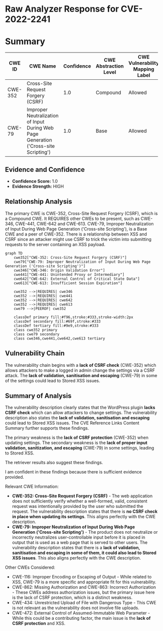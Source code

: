 # Raw Analyzer Response for CVE-2022-2241

# Summary
| CWE ID | CWE Name | Confidence | CWE Abstraction Level | CWE Vulnerability Mapping Label | CWE-Vulnerability Mapping Notes |
|---|---|---|---|---|---|
| CWE-352 | Cross-Site Request Forgery (CSRF) | 1.0 | Compound | Allowed | Primary CWE |
| CWE-79 | Improper Neutralization of Input During Web Page Generation ('Cross-site Scripting') | 1.0 | Base | Allowed | Secondary CWE |

## Evidence and Confidence

*   **Confidence Score:** 1.0
*   **Evidence Strength:** HIGH

## Relationship Analysis
The primary CWE is CWE-352, Cross-Site Request Forgery (CSRF), which is a Compound CWE. It REQUIRES other CWEs to be present, such as CWE-346, CWE-441, CWE-642 and CWE-613. CWE-79, Improper Neutralization of Input During Web Page Generation ('Cross-site Scripting'), is a Base CWE and a peer of CWE-352. There is a relationship between XSS and CSRF since an attacker might use CSRF to trick the victim into submitting requests to the server containing an XSS payload.

```mermaid
graph TD
    cwe352["CWE-352: Cross-Site Request Forgery (CSRF)"]
    cwe79["CWE-79: Improper Neutralization of Input During Web Page Generation ('Cross-site Scripting')"]
    cwe346["CWE-346: Origin Validation Error"]
    cwe441["CWE-441: Unintended Proxy or Intermediary"]
    cwe642["CWE-642: External Control of Critical State Data"]
    cwe613["CWE-613: Insufficient Session Expiration"]
    
    cwe352 -->|REQUIRES| cwe346
    cwe352 -->|REQUIRES| cwe441
    cwe352 -->|REQUIRES| cwe642
    cwe352 -->|REQUIRES| cwe613
    cwe79 -->|PEEROF| cwe352
    
    classDef primary fill:#f96,stroke:#333,stroke-width:2px
    classDef secondary fill:#69f,stroke:#333
    classDef tertiary fill:#9e9,stroke:#333
    class cwe352 primary
    class cwe79 secondary
    class cwe346,cwe441,cwe642,cwe613 tertiary
```

## Vulnerability Chain
The vulnerability chain begins with a **lack of CSRF check** (CWE-352) which allows attackers to make a logged in admin change the settings via a CSRF attack. The **lack of validation, sanitisation and escaping** (CWE-79) in some of the settings could lead to Stored XSS issues.

## Summary of Analysis
The vulnerability description clearly states that the WordPress plugin **lacks CSRF check** which can allow attackers to change settings. The vulnerability description also states the **lack of validation, sanitisation and escaping** could lead to Stored XSS issues. The CVE Reference Links Content Summary further supports these findings.

The primary weakness is the **lack of CSRF protection** (CWE-352) when updating settings. The secondary weakness is the **lack of proper input validation, sanitization, and escaping** (CWE-79) in some settings, leading to Stored XSS.

The retriever results also suggest these findings.

I am confident in these findings because there is sufficient evidence provided.

Relevant CWE Information:

*   **CWE-352: Cross-Site Request Forgery (CSRF)** - The web application does not sufficiently verify whether a well-formed, valid, consistent request was intentionally provided by the user who submitted the request. The vulnerability description states that there is **no CSRF check in place when updating its settings**. This aligns perfectly with the CWE description.
*   **CWE-79: Improper Neutralization of Input During Web Page Generation ('Cross-site Scripting')** - The product does not neutralize or incorrectly neutralizes user-controllable input before it is placed in output that is used as a web page that is served to other users. The vulnerability description states that there is a **lack of validation, sanitisation and escaping in some of them, it could also lead to Stored XSS issues**. This also aligns perfectly with the CWE description.

Other CWEs Considered:

*   CWE-116: Improper Encoding or Escaping of Output - While related to XSS, CWE-79 is a more specific and appropriate fit for this vulnerability.
*   CWE-862: Missing Authorization and CWE-863: Incorrect Authorization - These CWEs address authorization issues, but the primary issue here is the lack of CSRF protection, which is a distinct weakness.
*   CWE-434: Unrestricted Upload of File with Dangerous Type - This CWE is not relevant as the vulnerability does not involve file uploads.
*   CWE-472: External Control of Assumed-Immutable Web Parameter - While this could be a contributing factor, the main issue is the **lack of CSRF protection** and XSS.
